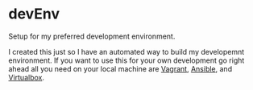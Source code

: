 # devEnv
Setup for my preferred development environment.

I created this just so I have an automated way to build my developemnt environment.
If you want to use this for your own development go right ahead all you need on your local machine are [Vagrant](https://www.vagrantup.com/), [Ansible](http://www.ansible.com/home), and [Virtualbox](https://www.virtualbox.org).

